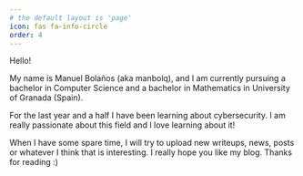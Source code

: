 ```yaml
---
# the default layout is 'page'
icon: fas fa-info-circle
order: 4
---
```


Hello!

My name is Manuel Bolaños (aka manbolq), and I am currently pursuing a bachelor in Computer Science and a bachelor in Mathematics in University of Granada (Spain). 

For the last year and a half I have been learning about cybersecurity. I am really passionate about this field and I love learning about it!

When I have some spare time, I will try to upload new writeups, news, posts or whatever I think that is interesting. I really hope you like my blog. Thanks for reading :) 
